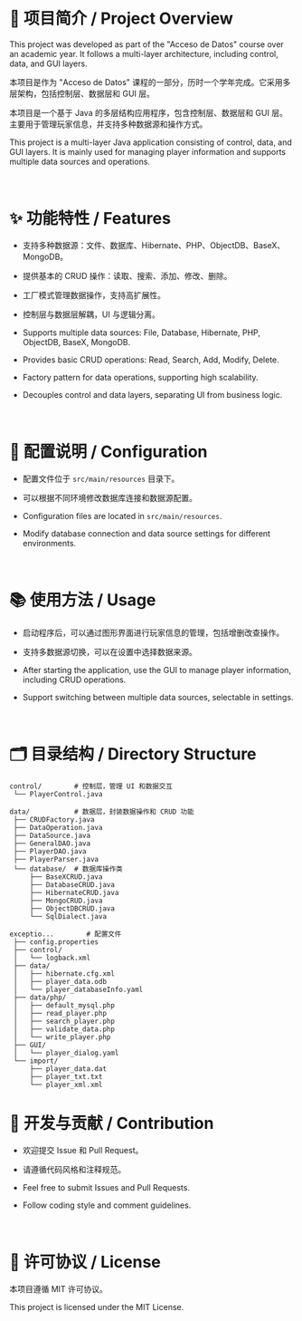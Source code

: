 # 🚀 **项目简介 / Project Overview**

This project was developed as part of the "Acceso de Datos" course over an academic year. It follows a multi-layer architecture, including control, data, and GUI layers.

本项目是作为 "Acceso de Datos" 课程的一部分，历时一个学年完成。它采用多层架构，包括控制层、数据层和 GUI 层。

本项目是一个基于 Java 的多层结构应用程序，包含控制层、数据层和 GUI 层。主要用于管理玩家信息，并支持多种数据源和操作方式。

This project is a multi-layer Java application consisting of control, data, and GUI layers. It is mainly used for managing player information and supports multiple data sources and operations.

<br/>

# ✨ **功能特性 / Features**

- 支持多种数据源：文件、数据库、Hibernate、PHP、ObjectDB、BaseX、MongoDB。

- 提供基本的 CRUD 操作：读取、搜索、添加、修改、删除。

- 工厂模式管理数据操作，支持高扩展性。

- 控制层与数据层解耦，UI 与逻辑分离。

- Supports multiple data sources: File, Database, Hibernate, PHP, ObjectDB, BaseX, MongoDB.

- Provides basic CRUD operations: Read, Search, Add, Modify, Delete.

- Factory pattern for data operations, supporting high scalability.

- Decouples control and data layers, separating UI from business logic.

<br/>

# 🔧 **配置说明 / Configuration**

- 配置文件位于 `src/main/resources` 目录下。

- 可以根据不同环境修改数据库连接和数据源配置。

- Configuration files are located in `src/main/resources`.

- Modify database connection and data source settings for different environments.

<br/>

# 📚 **使用方法 / Usage**

- 启动程序后，可以通过图形界面进行玩家信息的管理，包括增删改查操作。

- 支持多数据源切换，可以在设置中选择数据来源。

- After starting the application, use the GUI to manage player information, including CRUD operations.

- Support switching between multiple data sources, selectable in settings.

<br/>

# 🗂 **目录结构 / Directory Structure**

```
control/        # 控制层，管理 UI 和数据交互
 └── PlayerControl.java

data/           # 数据层，封装数据操作和 CRUD 功能
 ├── CRUDFactory.java
 ├── DataOperation.java
 ├── DataSource.java
 ├── GeneralDAO.java
 ├── PlayerDAO.java
 ├── PlayerParser.java
 └── database/  # 数据库操作类
     ├── BaseXCRUD.java
     ├── DatabaseCRUD.java
     ├── HibernateCRUD.java
     ├── MongoCRUD.java
     ├── ObjectDBCRUD.java
     └── SqlDialect.java

exceptio...        # 配置文件
 ├── config.properties
 ├── control/
 │   └── logback.xml
 ├── data/
 │   ├── hibernate.cfg.xml
 │   ├── player_data.odb
 │   └── player_databaseInfo.yaml
 ├── data/php/
 │   ├── default_mysql.php
 │   ├── read_player.php
 │   ├── search_player.php
 │   ├── validate_data.php
 │   └── write_player.php
 ├── GUI/
 │   └── player_dialog.yaml
 └── import/
     ├── player_data.dat
     ├── player_txt.txt
     └── player_xml.xml
```
# 🤝 **开发与贡献 / Contribution**

- 欢迎提交 Issue 和 Pull Request。

- 请遵循代码风格和注释规范。

- Feel free to submit Issues and Pull Requests.

- Follow coding style and comment guidelines.

<br/>

# 📄 **许可协议 / License**

本项目遵循 MIT 许可协议。

This project is licensed under the MIT License.

